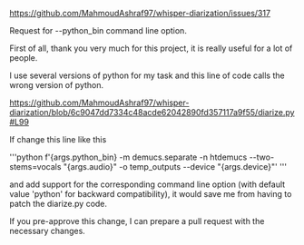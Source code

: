 https://github.com/MahmoudAshraf97/whisper-diarization/issues/317

Request for --python_bin command line option.

First of all, thank you very much for this project, it is really useful for a lot of people.

I use several versions of python for my task and this line of code calls the wrong version of python.

https://github.com/MahmoudAshraf97/whisper-diarization/blob/6c9047dd7334c48acde62042890fd357117a9f55/diarize.py#L99

If change this line like this 

'''python
f'{args.python_bin} -m demucs.separate -n htdemucs --two-stems=vocals "{args.audio}" -o temp_outputs --device "{args.device}"'
'''

and add support for the corresponding command line option (with default value 'python' for backward compatibility), it would save me from having to patch the diarize.py code.

If you pre-approve this change, I can prepare a pull request with the necessary changes.
